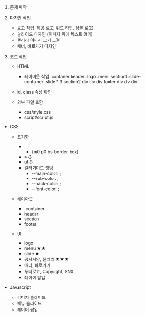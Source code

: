 1. 문제 파악

2. 다자인 작업
    - 로고 작업       (제공 로고, 위드 타입, 심볼 로고)
    - 슬라이드 디자인 (이미지 위에 텍스트 얹기)
    - 갤러리 이미지 크기 조절
    - 배너, 바로가기 디자인

3. 코드 작업
    - HTML
      - 레이아웃 작업 
      .contaner
          header
              .logo
              .menu 
          section1
              .slide-container
                .slide * 3
          section2
              div
              div
              div
          footer
            div
            div
            div
    
    - id, class 속성 확인
    - 외부 파일 포함
        - css/style.css
        - script/script.js

- CSS
    - 초기화
        - * {m0 p0 bs-border-box}
        - a {}
        - ul {}
        - 컬러가이드 셋팅
           - --main-color: ;
           - --sub-color: ;
           - --back-color: ;
           - --font-color: ;

    - 레이아웃
        - .container
        - header
        - section
        - footer

    - UI
        - logo
        - menu ★★
        - slide ★
        - 공지사항, 갤러리  ★★★
        - 배너, 바로가기
        - 푸터로고, Copyright, SNS
        - 레이어 팝업
    
- Javascript
    - 이미지 슬라이드
    - 메뉴 슬라이드
    - 레이어 팝업
    

